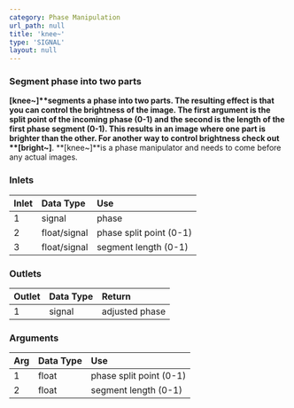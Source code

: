```yaml
---
category: Phase Manipulation
url_path: null
title: 'knee~'
type: 'SIGNAL'
layout: null
---
```


### Segment phase into two parts

**[knee~]**segments a phase into two parts. The resulting effect is that you can control the brightness of the image. The first argument is the split point of the incoming phase (0-1) and the second is the length of the first phase segment (0-1). This results in an image where one part is brighter than the other. For another way to control brightness check out **[bright~]**. **[knee~]**is a phase manipulator and needs to come before any actual images.

### Inlets

| Inlet | Data Type    | Use                     |
|:------|:-------------|:------------------------|
| 1     | signal       | phase                   |
| 2     | float/signal | phase split point (0-1) |
| 3     | float/signal | segment length (0-1)    |

### Outlets

| Outlet | Data Type | Return         |
|:-------|:----------|:---------------|
| 1      | signal    | adjusted phase |

### Arguments

| Arg | Data Type | Use                     |
|:----|:----------|:------------------------|
| 1   | float     | phase split point (0-1) |
| 2   | float     | segment length (0-1)    |
